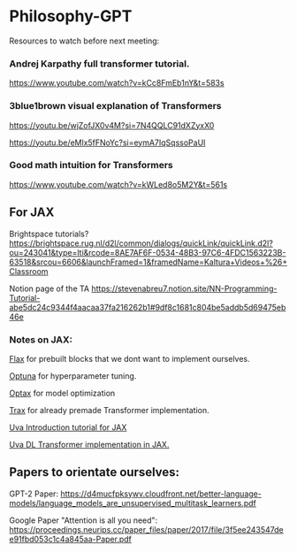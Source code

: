 # Philosophy-GPT
Resources to watch before next meeting:

### Andrej Karpathy full transformer tutorial.
https://www.youtube.com/watch?v=kCc8FmEb1nY&t=583s

### 3blue1brown visual explanation of Transformers
https://youtu.be/wjZofJX0v4M?si=7N4QQLC91dXZyxX0

https://youtu.be/eMlx5fFNoYc?si=eymA7IqSqssoPaUI

### Good math intuition for Transformers
https://www.youtube.com/watch?v=kWLed8o5M2Y&t=561s


## For JAX

Brightspace tutorials?
https://brightspace.rug.nl/d2l/common/dialogs/quickLink/quickLink.d2l?ou=243041&type=lti&rcode=8AE7AF6F-0534-48B3-97C6-4FDC1563223B-63518&srcou=6606&launchFramed=1&framedName=Kaltura+Videos+%26+Classroom

Notion page of the TA
https://stevenabreu7.notion.site/NN-Programming-Tutorial-abe5dc24c9344f4aacaa37fa216262b1#9df8c1681c804be5addb5d69475eb46e

### Notes on JAX:

[Flax](https://flax.readthedocs.io/en/latest/index.html) for prebuilt blocks that we dont want to implement ourselves.

[Optuna](https://optuna.org/) for hyperparameter tuning.

[Optax](https://optax.readthedocs.io/en/latest/index.html) for model optimization

[Trax](https://trax-ml.readthedocs.io/en/latest/trax.models.html#trax.models.transformer.Transformer) for already premade Transformer implementation.

[Uva Introduction tutorial for JAX](https://uvadlc-notebooks.readthedocs.io/en/latest/tutorial_notebooks/JAX/tutorial2/Introduction_to_JAX.html)

[Uva DL Transformer implementation in JAX. ](https://uvadlc-notebooks.readthedocs.io/en/latest/tutorial_notebooks/JAX/tutorial6/Transformers_and_MHAttention.html)

## Papers to orientate ourselves:
GPT-2 Paper:
https://d4mucfpksywv.cloudfront.net/better-language-models/language_models_are_unsupervised_multitask_learners.pdf

Google Paper "Attention is all you need":
https://proceedings.neurips.cc/paper_files/paper/2017/file/3f5ee243547dee91fbd053c1c4a845aa-Paper.pdf

